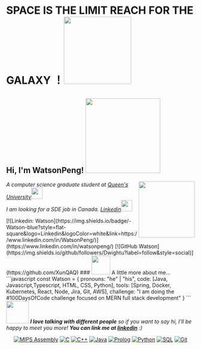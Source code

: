 <h1> SPACE IS THE LIMIT REACH FOR THE GALAXY ！<img src="https://media2.giphy.com/media/8YvxhbQoVYPSt7pB94/200w.webp?cid=ecf05e47odl8p4uvky6sy4k17nt4hhfehmrtp9skqnlbue0h&ep=v1_gifs_search&rid=200w.webp&ct=g" width="180"> </h1>
<h2> Hi, I'm WatsonPeng! <img src="https://media0.giphy.com/headers/GitHub/w8ZJLtJbmuph.gif" width="200"></h2>
<img align='right' src="https://i.pinimg.com/originals/e4/26/70/e426702edf874b181aced1e2fa5c6cde.gif" width="150">
<p><em>A computer science graduate student at <a href="https://www.queensu.ca/">Queen's University</a><img src="https://media.giphy.com/media/fYSnHlufseco8Fh93Z/giphy.gif" width="30"></br>I am looking for a SDE job in Canada.    <a href="https://www.linkedin.com/in/watsonpeng/">Linkedin</a><img src="https://media.giphy.com/media/WUlplcMpOCEmTGBtBW/giphy.gif" width="30"> 
</em></p>
[![Linkedin: Watson](https://img.shields.io/badge/-Watson-blue?style=flat-square&logo=Linkedin&logoColor=white&link=https://www.linkedin.com/in/WatsonPeng/)](https://www.linkedin.com/in/watsonpeng/)
[![GitHub Watson](https://img.shields.io/github/followers/Dwightu?label=follow&style=social)](https://github.com/XunQAQ)
### <img src="https://media.giphy.com/media/VgCDAzcKvsR6OM0uWg/giphy.gif" width="50"> A little more about me...  
```javascript
const Watson = {
  pronouns: "he" | "his",
  code: [Java, Javascript,Typescript, HTML, CSS, Python],
  tools: [Spring, Docker, Kubernetes, React, Node, Jira, Git, AWS],
  challenge: "I am doing the #100DaysOfCode challenge focused on MERN full stack development"
}
```
<img src="https://media.giphy.com/media/LnQjpWaON8nhr21vNW/giphy.gif" width="60"> <em><b>I love talking with different people</b> so if you want to say hi, I'll be happy to meet you more! <b>You can link me at <a href="https://www.linkedin.com/in/watsonpeng/">linkedin<a/></b> :)</em>
  
 <p float="left" align="center" >
    <a href="https://github.com/search?q=user%3Aluckyeven+language%3Aassembly"><img alt="MIPS Assembly" src="https://custom-icon-badges.herokuapp.com/badge/Assembly-525252.svg?logo=asm-hex&logoColor=white"></a>
    <a href="https://github.com/search?q=user%3Aluckyeven+language%3Ac"><img alt="C" src="https://custom-icon-badges.herokuapp.com/badge/C-03599C.svg?logo=c-in-hexagon&logoColor=white"></a>
    <a href="https://github.com/search?q=user%3Aluckyeven+language%3Acpp"><img alt="C++" src="https://custom-icon-badges.herokuapp.com/badge/C++-9C033A.svg?logo=cpp2&logoColor=white"></a>
    <a href="https://github.com/search?q=user%3Aluckyeven+language%3Ajava"><img alt="Java" src="https://img.shields.io/badge/Java-007396.svg?logo=java&logoColor=white"></a>
    <a href="https://github.com/search?q=user%3Aluckyeven+language%3Aprolog"><img alt="Prolog" src="https://custom-icon-badges.herokuapp.com/badge/Prolog-E61B23.svg?logo=swi-prolog&logoColor=white"></a>
    <a href="https://github.com/search?q=user%3Aluckyeven+language%3Apython"><img alt="Python" src="https://img.shields.io/badge/Python-14354C.svg?logo=python&logoColor=white"></a>
    <a href="https://github.com/search?q=user%3Aluckyeven+language%3Asql"><img alt="SQL" src="https://custom-icon-badges.herokuapp.com/badge/SQL-025E8C.svg?logo=database&logoColor=white"></a>
    <a href="#"><img alt="Git" src="https://img.shields.io/badge/Git-F05033.svg?logo=git&logoColor=white"></a>
  
</p>
